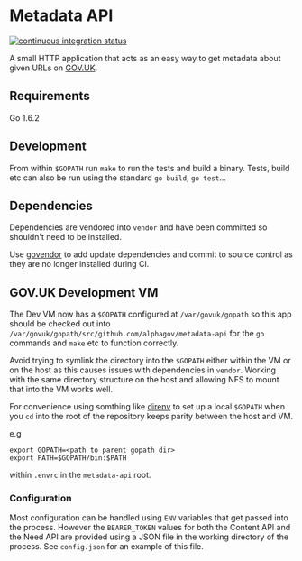 # Metadata API

[![continuous integration status](https://travis-ci.org/alphagov/metadata-api.svg?branch=master)](http://travis-ci.org/alphagov/metadata-api)

A small HTTP application that acts as an easy way to get metadata
about given URLs on [GOV.UK](https://www.gov.uk/).

## Requirements

Go 1.6.2

## Development

From within `$GOPATH` run `make` to run the tests and build a binary.
Tests, build etc can also be run using the standard `go build`, `go test`...

## Dependencies

Dependencies are vendored into `vendor` and have been committed so
shouldn't need to be installed.

Use [govendor](https://github.com/kardianos/govendor) to add update
dependencies and commit to source control as they are no longer
installed during CI.

## GOV.UK Development VM

The Dev VM now has a `$GOPATH` configured at `/var/govuk/gopath` so this
app should be checked out into
`/var/govuk/gopath/src/github.com/alphagov/metadata-api` for the `go`
commands and `make` etc to function correctly.

Avoid trying to symlink the directory into the `$GOPATH` either within
the VM or on the host as this causes issues with dependencies in `vendor`. 
Working with the same directory structure on the host and allowing NFS to mount 
that into the VM works well.

For convenience using somthing like
[direnv](https://github.com/direnv/direnv) to set up a local `$GOPATH`
when you `cd` into the root of the repository keeps parity between the
host and VM.

e.g

```
export GOPATH=<path to parent gopath dir>
export PATH=$GOPATH/bin:$PATH

```
within `.envrc` in the `metadata-api` root.

### Configuration

Most configuration can be handled using `ENV` variables that get
passed into the process. However the `BEARER_TOKEN` values for both
the Content API and the Need API are provided using a JSON file in the
working directory of the process. See `config.json` for an example of
this file.
